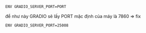 ```bash
ENV GRADIO_SERVER_PORT=PORT
```

để như này GRADIO sẽ lấy PORT mặc định của máy là 7860 => fix 
```bash
ENV GRADIO_SERVER_PORT=25008
```